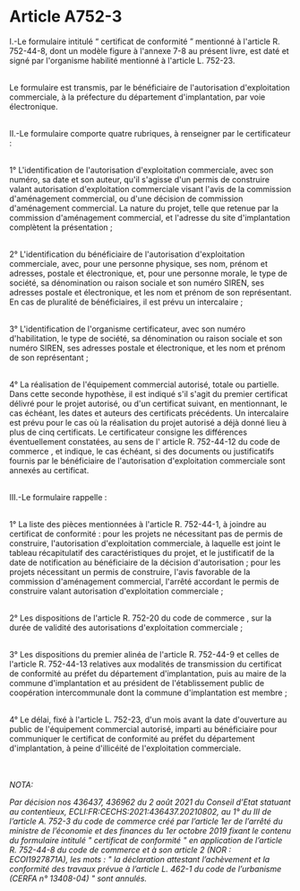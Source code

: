 # Article A752-3

<p>I.-Le formulaire intitulé “ certificat de conformité ” mentionné à l'article R. 752-44-8, dont un modèle figure à l'annexe 7-8 au présent livre, est daté et signé par l'organisme habilité mentionné à l'article L. 752-23.<br clear='none'/><br clear='none'/>

Le formulaire est transmis, par le bénéficiaire de l'autorisation d'exploitation commerciale, à la préfecture du département d'implantation, par voie électronique.<br clear='none'/><br clear='none'/>

II.-Le formulaire comporte quatre rubriques, à renseigner par le certificateur :<br clear='none'/><br clear='none'/>

1° L'identification de l'autorisation d'exploitation commerciale, avec son numéro, sa date et son auteur, qu'il s'agisse d'un permis de construire valant autorisation d'exploitation commerciale visant l'avis de la commission d'aménagement commercial, ou d'une décision de commission d'aménagement commercial. La nature du projet, telle que retenue par la commission d'aménagement commercial, et l'adresse du site d'implantation complètent la présentation ;<br clear='none'/><br clear='none'/>

2° L'identification du bénéficiaire de l'autorisation d'exploitation commerciale, avec, pour une personne physique, ses nom, prénom et adresses, postale et électronique, et, pour une personne morale, le type de société, sa dénomination ou raison sociale et son numéro SIREN, ses adresses postale et électronique, et les nom et prénom de son représentant. En cas de pluralité de bénéficiaires, il est prévu un intercalaire ;<br clear='none'/><br clear='none'/>

3° L'identification de l'organisme certificateur, avec son numéro d'habilitation, le type de société, sa dénomination ou raison sociale et son numéro SIREN, ses adresses postale et électronique, et les nom et prénom de son représentant ;<br clear='none'/><br clear='none'/>

4° La réalisation de l'équipement commercial autorisé, totale ou partielle. Dans cette seconde hypothèse, il est indiqué s'il s'agit du premier certificat délivré pour le projet autorisé, ou d'un certificat suivant, en mentionnant, le cas échéant, les dates et auteurs des certificats précédents. Un intercalaire est prévu pour le cas où la réalisation du projet autorisé a déjà donné lieu à plus de cinq certificats. Le certificateur consigne les différences éventuellement constatées, au sens de l' article R. 752-44-12 du code de commerce , et indique, le cas échéant, si des documents ou justificatifs fournis par le bénéficiaire de l'autorisation d'exploitation commerciale sont annexés au certificat.<br clear='none'/><br clear='none'/>

III.-Le formulaire rappelle :<br clear='none'/><br clear='none'/>

1° La liste des pièces mentionnées à l'article R. 752-44-1, à joindre au certificat de conformité : pour les projets ne nécessitant pas de permis de construire, l'autorisation d'exploitation commerciale, à laquelle est joint le tableau récapitulatif des caractéristiques du projet, et le justificatif de la date de notification au bénéficiaire de la décision d'autorisation ; pour les projets nécessitant un permis de construire, l'avis favorable de la commission d'aménagement commercial, l'arrêté accordant le permis de construire valant autorisation d'exploitation commerciale ;<br clear='none'/><br clear='none'/>

2° Les  dispositions de l'article R. 752-20 du code de commerce , sur la durée de validité des autorisations d'exploitation commerciale ;<br clear='none'/><br clear='none'/>

3° Les dispositions du premier alinéa de l'article R. 752-44-9 et celles de l'article R. 752-44-13 relatives aux modalités de transmission du certificat de conformité au préfet du département d'implantation, puis au maire de la commune d'implantation et au président de l'établissement public de coopération intercommunale dont la commune d'implantation est membre ;<br clear='none'/><br clear='none'/>

4° Le délai, fixé à l'article L. 752-23, d'un mois avant la date d'ouverture au public de l'équipement commercial autorisé, imparti au bénéficiaire pour communiquer le certificat de conformité au préfet du département d'implantation, à peine d'illicéité de l'exploitation commerciale.</p><br/><br/><i>NOTA:<p>Par décision nos 436437, 436962 du 2 août 2021 du Conseil d’Etat statuant au contentieux, ECLI:FR:CECHS:2021:436437.20210802, au 1° du III de l’article A. 752-3 du code de commerce créé par l’article 1er de l’arrêté du ministre de l’économie et des finances du 1er octobre 2019 fixant le contenu du formulaire intitulé " certificat de conformité " en application de l’article R. 752-44-8 du code de commerce et à son article 2 (NOR : ECOI1927871A), les mots : " la déclaration attestant l’achèvement et la conformité des travaux prévue à l’article L. 462-1 du code de l’urbanisme (CERFA n° 13408-04) " sont annulés.</p></i>